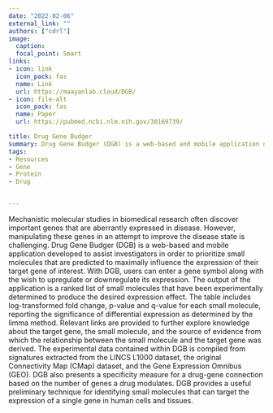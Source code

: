```yaml
---
date: "2022-02-06"
external_link: ""
authors: ["cdrl"]
image:
  caption: 
  focal_point: Smart
links:
- icon: link
  icon_pack: fas
  name: Link
  url: https://maayanlab.cloud/DGB/
- icon: file-alt
  icon_pack: fas
  name: Paper
  url: https://pubmed.ncbi.nlm.nih.gov/30169739/

title: Drug Gene Budger
summary: Drug Gene Budger (DGB) is a web-based and mobile application developed to assist investigators in order to prioritize small molecules that are predicted to maximally influence the expression of their target gene of interest
tags:
- Resources
- Gene
- Protein
- Drug


---
```



Mechanistic molecular studies in biomedical research often discover important genes that are aberrantly expressed in disease. However, manipulating these genes in an attempt to improve the disease state is challenging. Drug Gene Budger (DGB) is a web-based and mobile application developed to assist investigators in order to prioritize small molecules that are predicted to maximally influence the expression of their target gene of interest. With DGB, users can enter a gene symbol along with the wish to upregulate or downregulate its expression. The output of the application is a ranked list of small molecules that have been experimentally determined to produce the desired expression effect. The table includes log-transformed fold change, p-value and q-value for each small molecule, reporting the significance of differential expression as determined by the limma method. Relevant links are provided to further explore knowledge about the target gene, the small molecule, and the source of evidence from which the relationship between the small molecule and the target gene was derived. The experimental data contained within DGB is compiled from signatures extracted from the LINCS L1000 dataset, the original Connectivity Map (CMap) dataset, and the Gene Expression Omnibus (GEO). DGB also presents a specificity measure for a drug-gene connection based on the number of genes a drug modulates. DGB provides a useful preliminary technique for identifying small molecules that can target the expression of a single gene in human cells and tissues.




